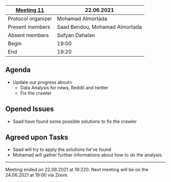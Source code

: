 [Meeting 11]()         | 22.06.2021
----------------------|-
Protocol organizer    | Mohamad Almortada
Present members       | Saad Bendou, Mohamad Almortada
Absent members        | Sufyan Dahalan
Begin                 | 19:00
End                   | 19:20


Agenda 
---
<!-- What do we plan to discuss -->

- Update our progress about>
  - Data Analysis for news, Reddit and twitter
  - Fix the crawler 

Opened Issues
---
<!-- What else (if not noted in the Agenda section) did we discuss -->
- Saad have found some possible solutions to fix the crawler 

Agreed upon Tasks
---

- Saad will try to apply the solutions he've found
- Mohamad will gather further informations about how to do the analysis.


---
Meeting ended on 22.06.2021 at 19:220. Next meeting will be on the 24.06.2021 at 19:00 via Zoom.
